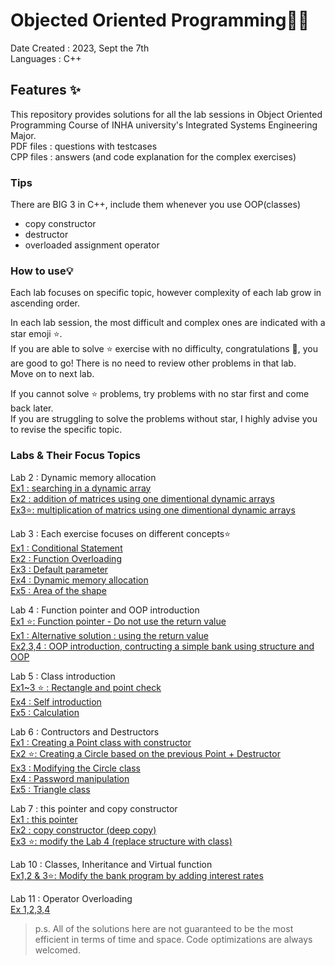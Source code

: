 # Objected Oriented Programming👩‍💻
Date Created : 2023, Sept the 7th    
Languages : C++ 

## Features ✨
This repository provides solutions for all the lab sessions in Object Oriented Programming Course of INHA university's Integrated Systems Engineering Major.    
PDF files : questions with testcases     
CPP files : answers (and code explanation for the complex exercises)  
### Tips
There are BIG 3 in C++, include them whenever you use OOP(classes)
* copy constructor
* destructor
* overloaded assignment operator

### How to use💡
Each lab focuses on specific topic, however complexity of each lab grow in ascending order.        

In each lab session, the most difficult and complex ones are indicated with a star emoji ⭐.    
If you are able to solve ⭐ exercise with no difficulty, congratulations 🎇, you are good to go! 
There is no need to review other problems in that lab.    
Move on to next lab. 

If you cannot solve ⭐ problems, try problems with no star first and come back later.    
If you are struggling to solve the problems without star, I highly advise you to revise the specific topic.

### Labs & Their Focus Topics
Lab 2 : Dynamic memory allocation    
[Ex1 : searching in a dynamic array](https://github.com/chaw-thiri/Objected-Oriented-Programming-/blob/fcbd8bca325c6d28ec11d8e64e8deec22979d0b9/Lab02ex1.cpp)      
[Ex2 : addition of matrices using one dimentional dynamic arrays](https://github.com/chaw-thiri/Objected-Oriented-Programming-/blob/fcbd8bca325c6d28ec11d8e64e8deec22979d0b9/Lab02ex2.cpp)        
[Ex3⭐: multiplication of matrics using one dimentional dynamic arrays](https://github.com/chaw-thiri/Objected-Oriented-Programming-/blob/fcbd8bca325c6d28ec11d8e64e8deec22979d0b9/Lab02ex3.cpp)

Lab 3 : Each exercise focuses on different concepts⭐       
[Ex1 : Conditional Statement](https://github.com/chaw-thiri/Objected-Oriented-Programming-/blob/8c9728ef5e39a01a315addc8585636783df4d2ad/Lab03ex1.cpp)      
[Ex2 : Function Overloading](https://github.com/chaw-thiri/Objected-Oriented-Programming-/blob/main/Lab03ex2.cpp)     
[Ex3 : Default parameter](https://github.com/chaw-thiri/Objected-Oriented-Programming-/blob/main/Lab03ex3.cpp)     
[Ex4 : Dynamic memory allocation](https://github.com/chaw-thiri/Objected-Oriented-Programming-/blob/b70773c86e70a9c5584d3db9be3f18da72c3c886/Lab03ex4.cpp)     
[Ex5 : Area of the shape](https://github.com/chaw-thiri/Objected-Oriented-Programming-/blob/e783db8627f333a626268268961622625b6e91df/Lab03ex5.cpp)   

Lab 4 : Function pointer and OOP introduction     
[Ex1 ⭐: Function pointer - Do not use the return value](https://github.com/chaw-thiri/Objected-Oriented-Programming-/blob/main/Lab04ex1.cpp)      
[Ex1 : Alternative solution : using the return value](https://github.com/chaw-thiri/Objected-Oriented-Programming-/blob/main/Lab04ex1_alternative.cpp)     
[Ex2,3,4 : OOP introduction, contructing a simple bank using structure and OOP](https://github.com/chaw-thiri/Objected-Oriented-Programming-/tree/main/Lab04ex2plus3)     

Lab 5 : Class introduction     
[Ex1~3 ⭐ : Rectangle and point check](https://github.com/chaw-thiri/Objected-Oriented-Programming-/tree/main/Lab05ex1_2_3)     
[Ex4 : Self introduction](https://github.com/chaw-thiri/Objected-Oriented-Programming-/blob/main/Lab05ex4.cpp)         
[Ex5 : Calculation](https://github.com/chaw-thiri/Objected-Oriented-Programming-/blob/main/Lab05ex5.cpp)         

Lab 6 : Contructors and Destructors      
[Ex1 : Creating a Point class with constructor](https://github.com/chaw-thiri/Objected-Oriented-Programming-/tree/main/Lab06ex1)       
[Ex2 ⭐: Creating a Circle based on the previous Point + Destructor](https://github.com/chaw-thiri/Objected-Oriented-Programming-/tree/main/Lab06ex2)    
[Ex3 : Modifying the Circle class](https://github.com/chaw-thiri/Objected-Oriented-Programming-/tree/main/Lab06ex3)    
[Ex4 : Password manipulation](https://github.com/chaw-thiri/Objected-Oriented-Programming-/tree/main/Lab06ex4)    
[Ex5 : Triangle class](https://github.com/chaw-thiri/Objected-Oriented-Programming-/tree/main/Lab06ex5)     

Lab 7 : this pointer and copy constructor    
[Ex1 : this pointer](https://github.com/chaw-thiri/Objected-Oriented-Programming-/blob/main/Lab07ex1.cpp)    
[Ex2 : copy constructor (deep copy) ](https://github.com/chaw-thiri/Objected-Oriented-Programming-/blob/main/Lab07ex2.cpp)     
[Ex3 ⭐: modify the Lab 4 (replace structure with class)](https://github.com/chaw-thiri/Objected-Oriented-Programming-/blob/main/Lab07ex3.cpp)



Lab 10 : Classes, Inheritance and Virtual function             
[Ex1,2 & 3⭐: Modify the bank program by adding interest rates ](https://github.com/chaw-thiri/Objected-Oriented-Programming-/tree/main/Lab10Ex03)

Lab 11 : Operator Overloading          
[Ex 1,2,3,4](https://github.com/chaw-thiri/Objected-Oriented-Programming-/blob/main/Lab11ex_1_2_3_4.cpp)
        

> p.s. All of the solutions here are not guaranteed to be the most efficient in terms of time and space. Code optimizations are always welcomed.
